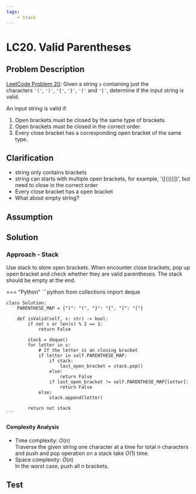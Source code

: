 ```yaml
---
tags:
    - Stack
---
```


# LC20. Valid Parentheses
## Problem Description
[LeetCode Problem 20](https://leetcode.com/problems/valid-parentheses/): Given a string `s` containing just the characters `'('`, `')'`, `'{'`, `'}'`, `'['` and `']'`, determine if the input string is valid.

An input string is valid if:

1. Open brackets must be closed by the same type of brackets.
2. Open brackets must be closed in the correct order.
3. Every close bracket has a corresponding open bracket of the same type.

## Clarification
- string only contains brackets
- string can starts with multiple open brackets, for example, '([{()}])', but need to close in the correct order
- Every close bracket has a open bracket
- What about empty string?

## Assumption

## Solution
### Approach - Stack
Use stack to store open brackets. When encounter close brackets, pop up open bracket and check whether they are valid parentheses. The stack should be empty at the end.

=== "Python"
    ```python
    from collections import deque

    class Solution:
        PARENTHESE_MAP = {")": "(", "}": "{", "]": "["}

        def isValid(self, s: str) -> bool:
            if not s or len(s) % 2 == 1:
                return False

            stack = deque()
            for letter in s:
                # If the letter is an closing bracket
                if letter in self.PARENTHESE_MAP:
                    if stack:
                        last_open_bracket = stack.pop()
                    else:
                        return False
                    if last_open_bracket != self.PARENTHESE_MAP[letter]:
                        return False
                else:
                    stack.append(letter)

            return not stack
    ```

#### Complexity Analysis
* Time complexity: $O(n)$  
	Traverse the given string one character at a time for total $n$ characters and push and pop operation on a stack take $O(1)$ time.
* Space complexity: $O(n)$  
	In the worst case, push all $n$ brackets.

## Test